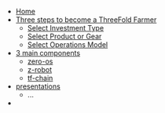* [Home](/)
* [Three steps to become a ThreeFold Farmer]()
    * [Select Investment Type](investment.md)
    * [Select Product or Gear](product.md)
    * [Select Operations Model](operations.md)
* [3 main components]()
    * [zero-os]()
    * [z-robot]()  
    * [tf-chain]()
* [presentations]()
    * ...
*
